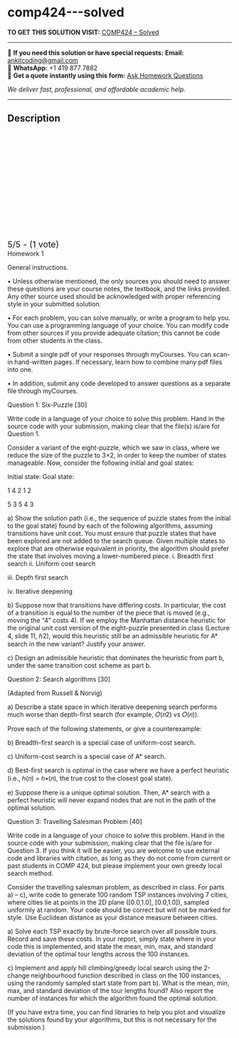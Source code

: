 # comp424---solved
**TO GET THIS SOLUTION VISIT:** [COMP424 – Solved](https://www.ankitcodinghub.com/product/comp424-solved/)


---

📩 **If you need this solution or have special requests:** **Email:** ankitcoding@gmail.com  
📱 **WhatsApp:** +1 419 877 7882  
📄 **Get a quote instantly using this form:** [Ask Homework Questions](https://www.ankitcodinghub.com/services/ask-homework-questions/)

*We deliver fast, professional, and affordable academic help.*

---

<h2>Description</h2>



<div class="kk-star-ratings kksr-auto kksr-align-center kksr-valign-top" data-payload="{&quot;align&quot;:&quot;center&quot;,&quot;id&quot;:&quot;110755&quot;,&quot;slug&quot;:&quot;default&quot;,&quot;valign&quot;:&quot;top&quot;,&quot;ignore&quot;:&quot;&quot;,&quot;reference&quot;:&quot;auto&quot;,&quot;class&quot;:&quot;&quot;,&quot;count&quot;:&quot;1&quot;,&quot;legendonly&quot;:&quot;&quot;,&quot;readonly&quot;:&quot;&quot;,&quot;score&quot;:&quot;5&quot;,&quot;starsonly&quot;:&quot;&quot;,&quot;best&quot;:&quot;5&quot;,&quot;gap&quot;:&quot;4&quot;,&quot;greet&quot;:&quot;Rate this product&quot;,&quot;legend&quot;:&quot;5\/5 - (1 vote)&quot;,&quot;size&quot;:&quot;24&quot;,&quot;title&quot;:&quot;COMP424 -  Solved&quot;,&quot;width&quot;:&quot;138&quot;,&quot;_legend&quot;:&quot;{score}\/{best} - ({count} {votes})&quot;,&quot;font_factor&quot;:&quot;1.25&quot;}">

<div class="kksr-stars">

<div class="kksr-stars-inactive">
            <div class="kksr-star" data-star="1" style="padding-right: 4px">


<div class="kksr-icon" style="width: 24px; height: 24px;"></div>
        </div>
            <div class="kksr-star" data-star="2" style="padding-right: 4px">


<div class="kksr-icon" style="width: 24px; height: 24px;"></div>
        </div>
            <div class="kksr-star" data-star="3" style="padding-right: 4px">


<div class="kksr-icon" style="width: 24px; height: 24px;"></div>
        </div>
            <div class="kksr-star" data-star="4" style="padding-right: 4px">


<div class="kksr-icon" style="width: 24px; height: 24px;"></div>
        </div>
            <div class="kksr-star" data-star="5" style="padding-right: 4px">


<div class="kksr-icon" style="width: 24px; height: 24px;"></div>
        </div>
    </div>

<div class="kksr-stars-active" style="width: 138px;">
            <div class="kksr-star" style="padding-right: 4px">


<div class="kksr-icon" style="width: 24px; height: 24px;"></div>
        </div>
            <div class="kksr-star" style="padding-right: 4px">


<div class="kksr-icon" style="width: 24px; height: 24px;"></div>
        </div>
            <div class="kksr-star" style="padding-right: 4px">


<div class="kksr-icon" style="width: 24px; height: 24px;"></div>
        </div>
            <div class="kksr-star" style="padding-right: 4px">


<div class="kksr-icon" style="width: 24px; height: 24px;"></div>
        </div>
            <div class="kksr-star" style="padding-right: 4px">


<div class="kksr-icon" style="width: 24px; height: 24px;"></div>
        </div>
    </div>
</div>


<div class="kksr-legend" style="font-size: 19.2px;">
            5/5 - (1 vote)    </div>
    </div>
Homework 1

General instructions.

• Unless otherwise mentioned, the only sources you should need to answer these questions are your course notes, the textbook, and the links provided. Any other source used should be acknowledged with proper referencing style in your submitted solution.

• For each problem, you can solve manually, or write a program to help you. You can use a programming language of your choice. You can modify code from other sources if you provide adequate citation; this cannot be code from other students in the class.

• Submit a single pdf of your responses through myCourses. You can scan-in hand-written pages. If necessary, learn how to combine many pdf files into one.

• In addition, submit any code developed to answer questions as a separate file through myCourses.

Question 1: Six-Puzzle [30]

Write code in a language of your choice to solve this problem. Hand in the source code with your submission, making clear that the file(s) is/are for Question 1.

Consider a variant of the eight-puzzle, which we saw in class, where we reduce the size of the puzzle to 3×2, in order to keep the number of states manageable. Now, consider the following initial and goal states:

Initial state: Goal state:

1 4 2 1 2

5 3 5 4 3

a) Show the solution path (i.e., the sequence of puzzle states from the initial to the goal state) found by each of the following algorithms, assuming transitions have unit cost. You must ensure that puzzle states that have been explored are not added to the search queue. Given multiple states to explore that are otherwise equivalent in priority, the algorithm should prefer the state that involves moving a lower-numbered piece. i. Breadth first search ii. Uniform cost search

iii. Depth first search

iv. Iterative deepening

b) Suppose now that transitions have differing costs. In particular, the cost of a transition is equal to the number of the piece that is moved (e.g., moving the “4” costs 4). If we employ the Manhattan distance heuristic for the original unit cost version of the eight-puzzle presented in class (Lecture 4, slide 11, ℎ2), would this heuristic still be an admissible heuristic for A* search in the new variant? Justify your answer.

c) Design an admissible heuristic that dominates the heuristic from part b, under the same transition cost scheme as part b.

Question 2: Search algorithms [30]

(Adapted from Russell &amp; Norvig)

a) Describe a state space in which iterative deepening search performs much worse than depth-first search (for example, 𝑂(𝑛2) vs 𝑂(𝑛)).

Prove each of the following statements, or give a counterexample:

b) Breadth-first search is a special case of uniform-cost search.

c) Uniform-cost search is a special case of A* search.

d) Best-first search is optimal in the case where we have a perfect heuristic (i.e., ℎ(𝑛) = ℎ∗(𝑛), the true cost to the closest goal state).

e) Suppose there is a unique optimal solution. Then, A* search with a perfect heuristic will never expand nodes that are not in the path of the optimal solution.

Question 3: Travelling Salesman Problem [40]

Write code in a language of your choice to solve this problem. Hand in the source code with your submission, making clear that the file is/are for Question 3. If you think it will be easier, you are welcome to use external code and libraries with citation, as long as they do not come from current or past students in COMP 424, but please implement your own greedy local search method.

Consider the travelling salesman problem, as described in class. For parts a) – c), write code to generate 100 random TSP instances involving 7 cities, where cities lie at points in the 2D plane ([0.0,1.0], [0.0,1.0]), sampled uniformly at random. Your code should be correct but will not be marked for style. Use Euclidean distance as your distance measure between cities.

a) Solve each TSP exactly by brute-force search over all possible tours. Record and save these costs. In your report, simply state where in your code this is implemented, and state the mean, min, max, and standard deviation of the optimal tour lengths across the 100 instances.

c) Implement and apply hill climbing/greedy local search using the 2-change neighbourhood function described in class on the 100 instances, using the randomly sampled start state from part b). What is the mean, min, max, and standard deviation of the tour lengths found? Also report the number of instances for which the algorithm found the optimal solution.

(If you have extra time, you can find libraries to help you plot and visualize the solutions found by your algorithms, but this is not necessary for the submission.)
